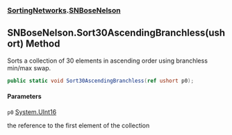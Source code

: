 ### [SortingNetworks](SortingNetworks.md 'SortingNetworks').[SNBoseNelson](SortingNetworks.SNBoseNelson.md 'SortingNetworks.SNBoseNelson')

## SNBoseNelson.Sort30AscendingBranchless(ushort) Method

Sorts a collection of 30 elements in ascending order using branchless min/max swap.

```csharp
public static void Sort30AscendingBranchless(ref ushort p0);
```
#### Parameters

<a name='SortingNetworks.SNBoseNelson.Sort30AscendingBranchless(ushort).p0'></a>

`p0` [System.UInt16](https://docs.microsoft.com/en-us/dotnet/api/System.UInt16 'System.UInt16')

the reference to the first element of the collection